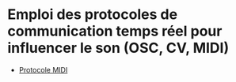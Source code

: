 <!-- %: BLOC2_SAVOIR2  -->
# Emploi des protocoles de communication temps réel pour influencer le son (OSC, CV, MIDI)
<!-- %; -->

<!-- start-replace-subnav -->
* [Protocole MIDI ](/03-savoirs/02/02/01-controlleur-midi/)
<!-- end-replace-subnav -->